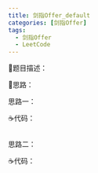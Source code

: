 ```yaml
---
title: 剑指Offer_default
categories: [剑指Offer]
tags:
  - 剑指Offer
  - LeetCode
---
```


:page_facing_up:题目描述：







:thinking:思路：

思路一：





:coffee:代码：

```java

```

思路二：







:coffee:代码：

```java

```
